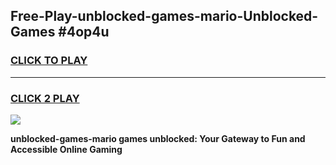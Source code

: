 
## Free-Play-unblocked-games-mario-Unblocked-Games #4op4u
<h3>
<a href="https://news.freeplayer.one?title=unblocked-games-mario&ref=8M">CLICK TO PLAY</a></h3>
<hr>

<h3>
<a href="https://news.freeplayer.one?title=unblocked-games-mario&ref=8M">CLICK 2 PLAY</a>
  
</h3>

<a href="https://news.freeplayer.one?title=unblocked-games-mario&ref=8M"><img src="https://clearcache.store/games.png"></a>


**unblocked-games-mario games unblocked: Your Gateway to Fun and Accessible Online Gaming**
